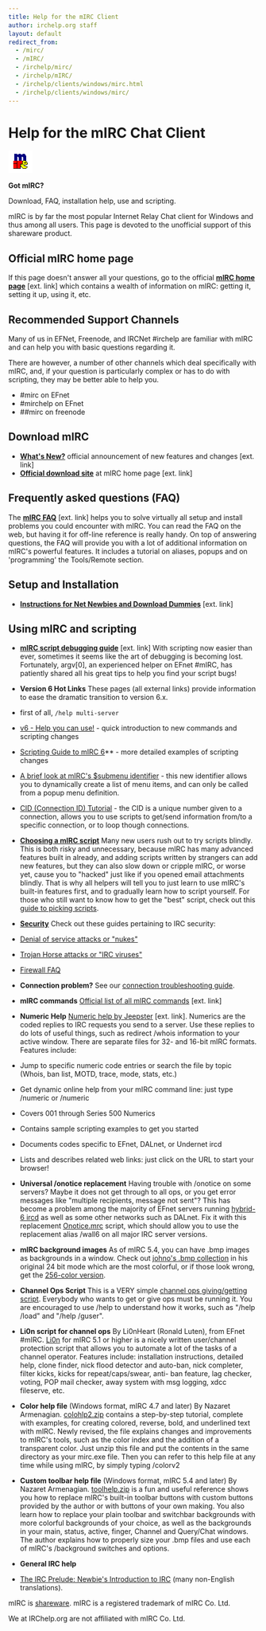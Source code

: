 ```yaml
---
title: Help for the mIRC Client
author: irchelp.org staff
layout: default
redirect_from:
  - /mirc/
  - /mIRC/
  - /irchelp/mirc/
  - /irchelp/mIRC/
  - /irchelp/clients/windows/mirc.html
  - /irchelp/clients/windows/mirc/
---
```


# Help for the mIRC Chat Client

![*](/media/icons/mirc.gif)

**Got mIRC?**

Download, FAQ, installation help, use and scripting.

mIRC is by far the most popular Internet Relay Chat client for Windows and
thus among all users. This page is devoted to the unofficial support of this
shareware product.


## Official mIRC home page

If this page doesn't answer all your questions, go to the official **[mIRC
home page](http://www.mirc.com/)** [ext. link] which contains a wealth of
information on mIRC: getting it, setting it up, using it, etc.

## Recommended Support Channels
Many of us in EFNet, Freenode, and IRCNet #irchelp are familiar with mIRC and can
help you with basic questions regarding it.

There are however, a number of other channels which deal specifically with mIRC,
and, if your question is particularly complex or has to do with scripting, they may
be better able to help you.

* #mirc on EFnet
* #mirchelp on EFnet
* ##mirc on freenode

## Download mIRC

*  **[What's New?](http://www.mirc.com/news.html)** official announcement of new features and changes [ext. link]
*  **[Official download site](http://www.mirc.com/get.html)** at mIRC home page [ext. link]

## Frequently asked questions (FAQ)

The **[mIRC FAQ](http://www.mirc.com/faq.html)** [ext. link] helps you to
solve virtually all setup and install problems you could encounter with mIRC.
You can read the FAQ on the web, but having it for off-line reference is
really handy. On top of answering questions, the FAQ will provide you with a
lot of additional information on mIRC's powerful features. It includes a
tutorial on aliases, popups and on 'programming' the Tools/Remote section.

## Setup and Installation

*  **[Instructions for Net Newbies and Download Dummies](http://www.mirc.com/install.html)** [ext. link]

## Using mIRC and scripting

*  **[mIRC script debugging guide](http://kthx.net/ftb/)** [ext. link]     With scripting now easier than
ever, sometimes it seems like the art of debugging is becoming lost.
Fortunately, argv[0], an experienced helper on EFnet #mIRC, has patiently
shared all his great tips to help you find your script bugs!

*  **Version 6 Hot Links**     These pages (all external links) provide information to ease the dramatic transition to version 6.x.

  * first of all, `/help multi-server`
  * [v6 - Help you can use!](http://mirc.stealth.net/v6Tips.html) - quick introduction to new commands and scripting changes
  * [Scripting Guide to mIRC 6](http://mirc.stealth.net/multi-FAQ.html)** - more detailed examples of scripting changes
  * [A brief look at mIRC's $submenu identifier](http://www.mishscript.de/help/submenu.htm) - this new identifier allows you to dynamically create a list of menu items, and can only be called from a popup menu definition.
  * [CID (Connection ID) Tutorial](http://mirc.codedreamers.com/Tutorials/CID.htm) - the CID is a unique number given to a connection, allows you to use scripts to get/send information from/to a specific connection, or to loop though connections.

*  **[Choosing a mIRC script](bestscript.htm)**
Many new users rush out to try scripts blindly. This is both risky and
unnecessary, because mIRC has many advanced features built in already, and
adding scripts written by strangers can add new features, but they can also
slow down or cripple mIRC, or worse yet, cause you to "hacked" just like if
you opened email attachments blindly. That is why all helpers will tell you to
just learn to use mIRC's built-in features first, and to gradually learn how
to script yourself. For those who still want to know how to get the "best"
script, check out this [guide to picking scripts](bestscript.htm).

*  **[Security](/irchelp/security/)**     Check
out these guides pertaining to IRC security:

  * [Denial of service attacks or "nukes"](/irchelp/nuke/)
  * [Trojan Horse attacks or "IRC viruses"](/irchelp/security/trojan.html)
  * [Firewall FAQ](../security/fwfaq.html)

*  **Connection problem?**     See our [connection
troubleshooting guide](/irchelp/networks/connectprob.html).

*  **mIRC commands**     [Official list of all
mIRC commands](http://www.mirc.com/cmds.html) [ext. link]

*  **Numeric Help**     [Numeric help by
Jeepster](http://mirc.stealth.net/download/) [ext. link]. Numerics are the
coded replies to IRC requests you send to a server. Use these replies to do
lots of useful things, such as redirect /whois information to your active
window. There are separate files for 32- and 16-bit mIRC formats. Features
include:

  * Jump to specific numeric code entries or search the file by topic (Whois, ban list, MOTD, trace, mode, stats, etc.)
  * Get dynamic online help from your mIRC command line: just type /numeric <number> or /numeric <keyword>
  * Covers 001 through Series 500 Numerics
  * Contains sample scripting examples to get you started
  * Documents codes specific to EFnet, DALnet, or Undernet ircd
  * Lists and describes related web links: just click on the URL to start your browser!

*  **Universal /onotice replacement**      Having
trouble with /onotice on some servers? Maybe it does not get through to all
ops, or you get error messages like "multiple recipients, message not sent"?
This has become a problem among the majority of EFnet servers running
[hybrid-6 ircd](/irchelp/ircd/hybrid6.html) as well as some other networks
such as DALnet. Fix it with this replacement [Onotice.mrc](Onotice.mrc)
script, which should allow you to use the replacement alias /wall6 on all
major IRC server versions.

*  **mIRC background images**     As of mIRC 5.4,
you can have .bmp images as backgrounds in a window. Check out [johno's .bmp
collection](bmps.zip) in his original 24 bit mode which are the most colorful,
or if those look wrong, get the [256-color version](bmps256.zip).

*  **Channel Ops Script**     This is a VERY
simple [channel ops giving/getting script](chan_op.mrc). Everybody who wants
to get or give ops must be running it. You are encouraged to use /help to
understand how it works, such as "/help /load" and "/help /guser".

*  **Li0n script for channel ops**      By
Li0nHeart (Ronald Luten), from EFnet #mIRC. [Li0n](Li0n33.zip) for mIRC 5.1 or
higher is a nicely written user/channel protection script that allows you to
automate a lot of the tasks of a channel operator. Features include:
installation instructions, detailed help, clone finder, nick flood detector
and auto-ban, nick completer, filter kicks, kicks for repeat/caps/swear, anti-
ban feature, lag checker, voting, POP mail checker, away system with msg
logging, xdcc fileserve, etc.

*  **Color help file** (Windows format, mIRC 4.7
and later)     By Nazaret Armenagian. [colohlp2.zip](colohlp2.zip) contains a
step-by-step tutorial, complete with examples, for creating colored, reverse,
bold, and underlined text with mIRC. Newly revised, the file explains changes
and improvements to mIRC's tools, such as the color index and the addition of
a transparent color. Just unzip this file and put the contents in the same
directory as your mirc.exe file. Then you can refer to this help file at any
time while using mIRC, by simply typing /colorv2

*  **Custom toolbar help file** (Windows format,
mIRC 5.4 and later)     By Nazaret Armenagian. [toolhelp.zip](toolhelp.zip) is
a fun and useful reference shows you how to replace mIRC's built-in toolbar
buttons with custom buttons provided by the author or with buttons of your own
making. You also learn how to replace your plain toolbar and switchbar
backgrounds with more colorful backgrounds of your choice, as well as the
backgrounds in your main, status, active, finger, Channel and Query/Chat
windows. The author explains how to properly size your .bmp files and use each
of mIRC's /background switches and options.

*  **General IRC help**

* [ The IRC Prelude: Newbie's Introduction to IRC](/irchelp/new2irc.html) (many non-English translations).

mIRC is [shareware](/irchelp/misc/shareware.html). mIRC is a registered
trademark of mIRC Co. Ltd.

We at IRChelp.org are not affiliated with mIRC Co. Ltd.
